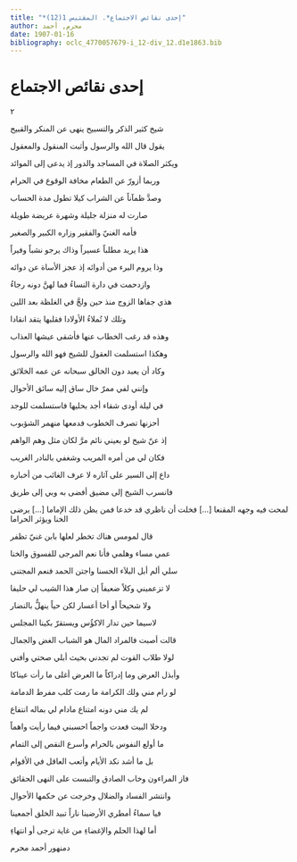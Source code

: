 ```yaml
---
title: "*إحدى نقائص الاجتماع*. المقتبس 1(12)"
author: محرم, أحمد
date: 1907-01-16
bibliography: oclc_4770057679-i_12-div_12.d1e1863.bib
---
```




#  إحدى نقائص الاجتماع 


 ٢ 

 شيخ كثير الذكر والتسبيح   ينهى عن المنكر والقبيح  

 يقول قال الله والرسول   وأثبت المنقول والمعقول  

 ويكثر الصلاة في المساجد   والدور إذ يدعى إلى الموائد  

 وربما أزورّ عن الطعام   مخافة الوقوع في الحرام  

 وصدَّ ظمآناً عن الشراب   كيلا تطول مدة الحساب  

 صارت له منزلة جليلة   وشهرة عريضة طويلة  

 فأمه الغنيّ والفقير   وزاره الكبير والصغير  

 هذا يريد مطلباً عسيراً   وذاك يرجو نشباً وفيراً  

 وذا يروم البرء من أدوائه   إذ عجز الأساة عن دوائه  

 وازدحمت في دارة النساءُ   فما لهنَّ دونه رجاءُ  

 هذي جفاها الزوج منذ حين   ولجَّ في الغلظة بعد اللين  

 وتلك لا تُملاءُ الأولادا   فقلبها يتقد انقادا  

 وهذه قد رغب الخطاب   عنها فأشقى عيشها العذاب  

 وهكذا استسلمت العقول   للشيخ فهو الله والرسول  

 وكاد أن يعبد دون الخالق   سبحانه عن عمه الخلائق  

 وإنني لفي ممرّ خال   ساق إليه سائق الأحوال  

 في ليلة أودى شقاء أجد   بحليها فاستسلمت للوجد  

 أحزنها تصرف الخطوب   فدمعها منهمر الشؤبوب  

 إذ عنّ شيخ لو بعيني نائم   مرَّ لكان مثل وهم الواهم  

 فكان لي من أمره المريب   وشغفي بالنادر الغريب   

 داع إلى السير على آثاره   لا عرف الغائب من أخباره  

 فانسرب الشيخ إلى مضيق   أفضى به وبي إلى طريق  

 لمحت فيه وجهه المقنعا  [...]  فخلت أن ناظري قد خدعا   فمن يظن ذلك الإماما  [...]  يرضى الخنا ويؤثر الحراما 

 قال لمومس هناك تخطر   لعلها بابن غنيّ تظفر  

 عمي مساء وهلمي فأنا   نعم المرجى للفسوق والخنا  

 سلي ألم أبل البلاَء الحسنا   واجتن الحمد فنعم المجتنى  

 لا تزعميني وكلاً ضعيفاً   إن صار هذا الشيب لي حليفا  

 ولا شحيحاً أو أخا أعسار   لكن حياً ينهلُّ بالنضار  

 لاسيما حين تدار الاكؤُس   ويستقرّ بكينا المجلس  

 قالت أصبت فالمراد المال   هو الشباب الغض والجمال  

 لولا طلاب القوت لم تجدني   بحيث أبلي صحتي وأفني  

 وأبذل العرض وما إدراكاً   ما العرض أغلى ما رأت عيناكا  

 لو رام مني ولك الكرامة   ما رمت كلب مفرط الدمامة  

 لم يك مني دونه امتناع   مادام لي بماله انتفاع  

 ودخلا البيت فعدت واجماً   احسبني فيما رأيت واهماً  

 ما أولع النفوس بالحرام   وأسرع النقص إلى التمام  

 بل ما أشد نكد الأيام   وأتعب العاقل في الأقوام  

 فاز المراءون وخاب الصادق   والتبست على النهى الحقائق  

 وانتشر الفساد والضلال   وخرجت عن حكمها الأحوال  

 فيا سماءُ أمطري الأرضينا   ناراً تبيد الخلق أجمعينا  

 أما لهذا الحلم والإغضاءِ   من غاية ترجى أو انتهاءِ  

 دمنهور  أحمد  محرم  
